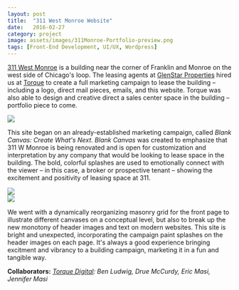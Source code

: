 ```yaml
---
layout: post
title:  "311 West Monroe Website"
date:   2016-02-27
category: project
image: assets/images/311Monroe-Portfolio-preview.png
tags: [Front-End Development, UI/UX, Wordpress]
---
```


[311 West Monroe](http://311wmonroe.com) is a building near the corner of Franklin and Monroe on the west side of Chicago's loop. The leasing agents at [GlenStar Properties](http://glenstar.com/) hired us at [Torque](http://torque.digital) to create a full marketing campaign to lease the building – including a logo, direct mail pieces, emails, and this website. Torque was also able to design and creative direct a sales center space in the building – portfolio piece to come. 

<div class="row">
<img src="{{ site.baseurl }}/assets/images/311Monroe-Portfolio-01.png" class="img-responsive">
</div>

This site began on an already-established marketing campaign, called *Blank Canvas: Create What's Next.* *Blank Canvas* was created to emphasize that 311 W Monroe is being renovated and is open for customization and interpretation by any company that would be looking to lease space in the building. The bold, colorful splashes are used to emotionally connect with the viewer – in this case, a broker or prospective tenant – showing the excitement and positivity of leasing space at 311. 

<div class="row">
<div class="col-sm-6 col-md-6 col-lg-6">
<img src="{{ site.baseurl }}/assets/images/311Monroe-Portfolio-02.png" class="img-responsive">
</div>

<div class="col-sm-6 col-md-6 col-lg-6">
<img src="{{ site.baseurl }}/assets/images/311Monroe-Portfolio-03.png" class="img-responsive">
</div>
</div>

We went with a dynamically reorganizing masonry grid for the front page to illustrate different canvases on a conceptual level, but also to break up the new monotony of header images and text on modern websites. This site is bright and unexpected, incorporating the campaign paint splashes on the header images on each page. It's always a good experience bringing excitment and vibrancy to a building campaign, marketing it in a fun and tangible way.


**Collaborators:** *[Torque Digital](http://torque.digital): Ben Ludwig, Drue McCurdy, Eric Masi, Jennifer Masi*